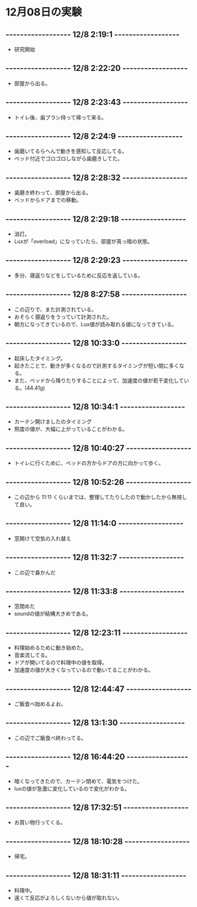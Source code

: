 # 12月08日の実験
## ------------------  12/8 2:19:1  ------------------
- 研究開始

## ------------------  12/8 2:22:20  ------------------
- 部屋から出る。

## ------------------  12/8 2:23:43  ------------------
- トイレ後、歯ブラシ持って帰って来る。

## ------------------  12/8 2:24:9  ------------------
- 歯磨いてるらへんで動きを感知して反応してる。
- ベッド付近でゴロゴロしながら歯磨きしてた。

## ------------------  12/8 2:28:32  ------------------
- 歯磨き終わって、部屋から出る。
- ベッドからドアまでの移動。

## ------------------  12/8 2:29:18  ------------------
- 消灯。
- Luxが「overload」になっていたら、部屋が真っ暗の状態。

## ------------------  12/8 2:29:23  ------------------
- 多分、寝返りなどをしているために反応を返している。

## ------------------  12/8 8:27:58  ------------------
- この辺りで、また計測されている。
- おそらく寝返りをうっていて計測された。
- 朝方になってきているので、Lux値が読み取れる値になってきている。

## ------------------  12/8 10:33:0  ------------------
- 起床したタイミング。
- 起きたことで、動きが多くなるので計測するタイミングが短い間に多くなる。
- また、ベッドから降りたりすることによって、加速度の値が若干変化している。(44.41g)

## ------------------  12/8 10:34:1  ------------------
- カーテン開けましたのタイミング
- 照度の値が、大幅に上がっていることがわかる。

## ------------------  12/8 10:40:27  ------------------
- トイレに行くために、ベッドの方からドアの方に向かって歩く。

## ------------------  12/8 10:52:26  ------------------
- この辺から 11:11 くらいまでは、整理してたりしたので動かしたから無視して良い。

## ------------------  12/8 11:14:0  ------------------
- 窓開けて空気の入れ替え

## ------------------  12/8 11:32:7  ------------------
- この辺で鼻かんだ

## ------------------  12/8 11:33:8  ------------------
- 窓閉めた
- soundの値が結構大きめである。

## ------------------  12/8 12:23:11  ------------------
- 料理始めるために動き始めた。
- 音楽流してる。
- ドアが開いてるので料理中の値を取得。
- 加速度の値が大きくなっているので動いてることがわかる。

## ------------------  12/8 12:44:47  ------------------
- ご飯食べ始めるよお。

## ------------------  12/8 13:1:30  ------------------
- この辺でご飯食べ終わってる。

## ------------------  12/8 16:44:20  ------------------
- 暗くなってきたので、カーテン閉めて、電気をつけた。
- luxの値が急激に変化しているので変化がわかる。

## ------------------  12/8 17:32:51  ------------------
- お買い物行ってくる。

## ------------------  12/8 18:10:28  ------------------
- 帰宅。

## ------------------  12/8 18:31:11  ------------------
- 料理中。
- 遠くて反応がよろしくないから値が取れない。